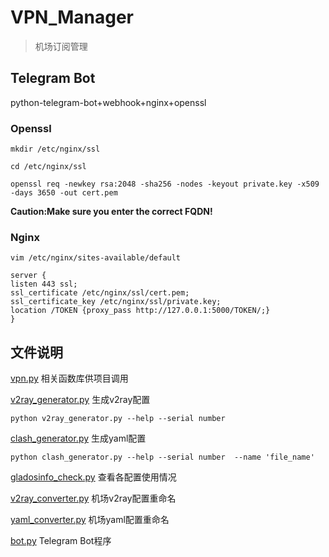 # VPN_Manager
> 机场订阅管理

## Telegram Bot
python-telegram-bot+webhook+nginx+openssl
### Openssl
`mkdir /etc/nginx/ssl`

`cd /etc/nginx/ssl`

`openssl req -newkey rsa:2048 -sha256 -nodes -keyout private.key -x509 -days 3650 -out cert.pem`

**Caution:Make sure you enter the correct FQDN!**

### Nginx
`vim /etc/nginx/sites-available/default`

    server {
    listen 443 ssl;
    ssl_certificate /etc/nginx/ssl/cert.pem;
    ssl_certificate_key /etc/nginx/ssl/private.key;
    location /TOKEN {proxy_pass http://127.0.0.1:5000/TOKEN/;}
    }

## 文件说明

[vpn.py](https://github.com/Gc-Mall/VPN_Manager/blob/main/vpn.py) 相关函数库供项目调用

[v2ray_generator.py](https://github.com/Gc-Mall/VPN_Manager/blob/main/v2ray_generator.py) 生成v2ray配置

`python v2ray_generator.py --help --serial number`

[clash_generator.py](https://github.com/Gc-Mall/VPN_Manager/blob/main/clash_generator.py) 生成yaml配置

`python clash_generator.py --help --serial number  --name 'file_name'`

[gladosinfo_check.py](https://github.com/Gc-Mall/VPN_Manager/blob/main/gladosinfo_check.py) 查看各配置使用情况

[v2ray_converter.py](https://github.com/Gc-Mall/VPN_Manager/blob/main/v2ray_converter.py) 机场v2ray配置重命名

[yaml_converter.py](https://github.com/Gc-Mall/VPN_Manager/blob/main/yaml_converter.py) 机场yaml配置重命名

[bot.py](https://github.com/Gc-Mall/VPN_Manager/blob/main/telegram_bot/bot.py) Telegram Bot程序

